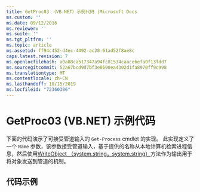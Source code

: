 ```yaml
---
title: GetProc03 （VB.NET）示例代码 |Microsoft Docs
ms.custom: ''
ms.date: 09/12/2016
ms.reviewer: ''
ms.suite: ''
ms.tgt_pltfrm: ''
ms.topic: article
ms.assetid: ff94c452-d4ec-4492-ac20-61ad52f8ae8c
caps.latest.revision: 7
ms.openlocfilehash: a0a88ca517347a94fc81534caace6efa0f13fdd7
ms.sourcegitcommit: 52a67bcd9d7bf3e8600ea4302d1fa8970ff9c998
ms.translationtype: MT
ms.contentlocale: zh-CN
ms.lasthandoff: 10/15/2019
ms.locfileid: "72360306"
---
```

# <a name="getproc03-vbnet-sample-code"></a>GetProc03 (VB.NET) 示例代码

下面的代码演示了可接受管道输入的 `Get-Process` cmdlet 的实现。 此实现定义了一个 `Name` 参数，该参数接受管道输入，基于提供的名称从本地计算机检索进程信息，然后使用[WriteObject （system.string，system.string）](/dotnet/api/system.management.automation.cmdlet.writeobject?view=pscore-6.2.0#System_Management_Automation_Cmdlet_WriteObject_System_Object_System_Boolean_)方法作为输出用于将对象发送到管道的机制。

## <a name="code-sample"></a>代码示例

<!-- TODO!!!: review snippet reference  [!CODE [Msh_samplesgetproc03#getproc03vbAll](Msh_samplesgetproc03#getproc03vbAll)]  -->
